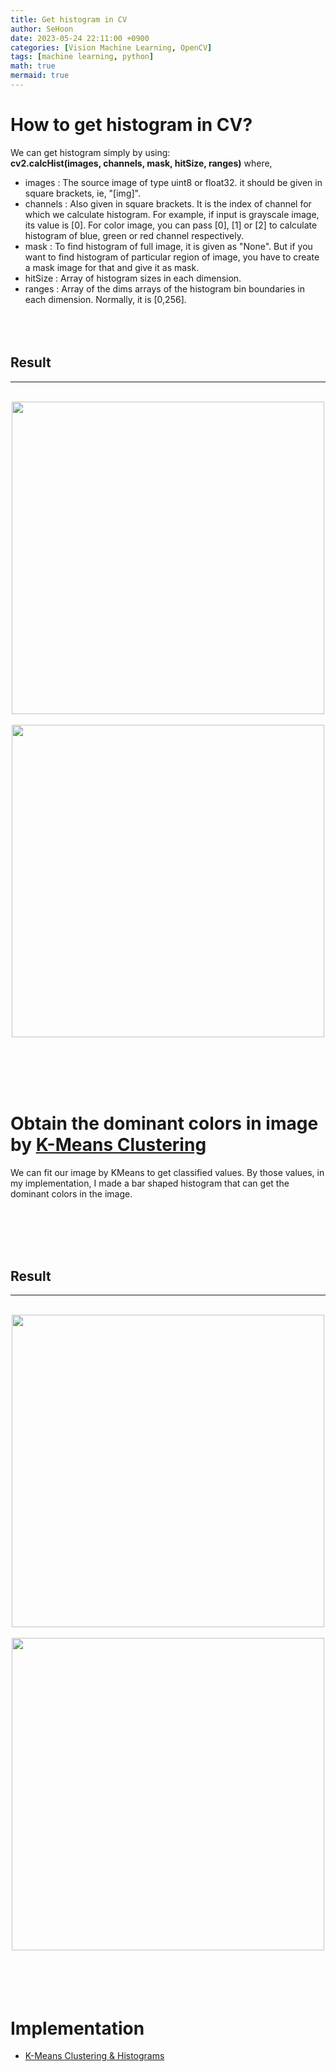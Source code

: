 ```yaml
---
title: Get histogram in CV
author: SeHoon
date: 2023-05-24 22:11:00 +0900
categories: [Vision Machine Learning, OpenCV]
tags: [machine learning, python]
math: true
mermaid: true
---
```


# How to get histogram in CV?

We can get histogram simply by using:<br>
**cv2.calcHist(images, channels, mask, hitSize, ranges)** where,<br>
+ images : The source image of type uint8 or float32. it should be given in square brackets, ie, "[img]".
+ channels : Also given in square brackets. It is the index of channel for which we calculate histogram. For example, if input is grayscale image, its value is [0]. For color image, you can pass [0], [1] or [2] to calculate histogram of blue, green or red channel respectively.
+ mask : To find histogram of full image, it is given as "None". But if you want to find histogram of particular region of image, you have to create a mask image for that and give it as mask.
+ hitSize : Array of histogram sizes in each dimension.
+ ranges : Array of the dims arrays of the histogram bin boundaries in each dimension. Normally, it is [0,256].
<br><br><br><br>

## Result
---
<br>

<center>
<img src="https://github.com/csh970605/csh970605.github.io/assets/28240052/dfcf17c4-ce8d-4066-b7a0-acf05ff6f170" width=500>
<br><br>

<img src="https://github.com/csh970605/csh970605.github.io/assets/28240052/72653336-a9a3-44be-bc60-d9e37f4deb7f" width=500>
</center>


<br><br><br><br>

# Obtain the dominant colors in image by [K-Means Clustering](https://csh970605.github.io/posts/KMeans_Clustering/)
We can fit our image by KMeans to get classified values. By those values, in my implementation, I made a bar shaped histogram that can get the dominant colors in the image.

<br><br><br><br>

## Result
---
<br>

<center>
<img src="https://github.com/csh970605/csh970605.github.io/assets/28240052/dfcf17c4-ce8d-4066-b7a0-acf05ff6f170" width=500>
<br><br>

<img src="https://github.com/csh970605/csh970605.github.io/assets/28240052/e0efabcb-e60b-407f-ba71-94fca5ab10f1" width=500>
</center>
<br><br><br><br>

# Implementation

+ [K-Means Clustering & Histograms](https://github.com/csh970605/Modern_Computer_Vision/blob/main/OpenCV/19.%20Histograms%20and%20K-Means%20Clustering%20for%20Dominant%20Colors.ipynb)